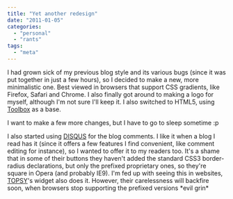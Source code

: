 ```yaml
---
title: "Yet another redesign"
date: "2011-01-05"
categories:
  - "personal"
  - "rants"
tags:
  - "meta"
---
```


I had grown sick of my previous blog style and its various bugs (since it was put together in just a few hours), so I decided to make a new, more minimalistic one. Best viewed in browsers that support CSS gradients, like Firefox, Safari and Chrome. I also finally got around to making a logo for myself, although I'm not sure I'll keep it. I also switched to HTML5, using [Toolbox](http://wordpress.org/extend/themes/toolbox) as a base.

I want to make a few more changes, but I have to go to sleep sometime :p

I also started using [DISQUS](http://disqus.com/) for the blog comments. I like it when a blog I read has it (since it offers a few features I find convenient, like comment editing for instance), so I wanted to offer it to my readers too. It's a shame that in some of their buttons they haven't added the standard CSS3 border-radius declarations, but only the prefixed proprietary ones, so they're square in Opera (and probably IE9). I'm fed up with seeing this in websites, [TOPSY](http://topsy.com/)'s widget also does it. However, their carelessness will backfire soon, when browsers stop supporting the prefixed versions \*evil grin\*
